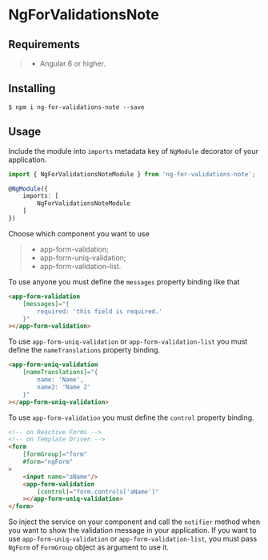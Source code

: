 # NgForValidationsNote

## Requirements

>- Angular 6 or higher.

## Installing

	$ npm i ng-for-validations-note --save

## Usage

Include the module into ```imports``` metadata key of ```NgModule``` decorator of your application.

```typescript
import { NgForValidationsNoteModule } from 'ng-for-validations-note';

@NgModule({
    imports: [
        NgForValidationsNoteModule
    ]
})
```

Choose which component you want to use

>- app-form-validation;
>- app-form-uniq-validation;
>- app-form-validation-list.

To use anyone you must define the ```messages``` property binding like that

```html
<app-form-validation
	[messages]="{
		required: 'this field is required.'
	}"
></app-form-validation>
```

To use ```app-form-uniq-validation``` or ```app-form-validation-list``` you must define the ```nameTranslations``` property binding.

```html
<app-form-uniq-validation
	[nameTranslations]="{
		name: 'Name',
		name2: 'Name 2'
	}"
></app-form-uniq-validation>
```

To use ```app-form-validation``` you must define the ```control``` property binding.

```html
<!-- on Reactive Forms -->
<!-- on Template Driven -->
<form
	[formGroup]="form"
	#form="ngForm"
>
	<input name="aName"/>
	<app-form-validation
		[control]="form.controls['aName']"
	></app-form-uniq-validation>
</form>
```

So inject the service on your component and call the ```notifier``` method when you want to show the validation message in your application. If you want to use ```app-form-uniq-validation``` or ```app-form-validation-list```, you must pass ```NgForm``` of ```FormGroup``` object as argument to use it.

